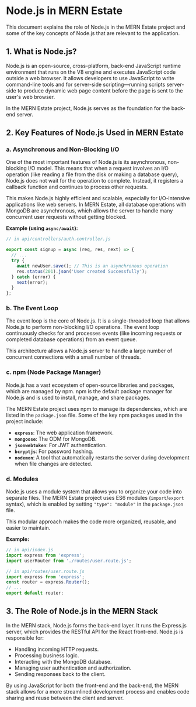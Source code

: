 
# Node.js in MERN Estate

This document explains the role of Node.js in the MERN Estate project and some of the key concepts of Node.js that are relevant to the application.

## 1. What is Node.js?

Node.js is an open-source, cross-platform, back-end JavaScript runtime environment that runs on the V8 engine and executes JavaScript code outside a web browser. It allows developers to use JavaScript to write command-line tools and for server-side scripting—running scripts server-side to produce dynamic web page content before the page is sent to the user's web browser.

In the MERN Estate project, Node.js serves as the foundation for the back-end server.

## 2. Key Features of Node.js Used in MERN Estate

### a. Asynchronous and Non-Blocking I/O

One of the most important features of Node.js is its asynchronous, non-blocking I/O model. This means that when a request involves an I/O operation (like reading a file from the disk or making a database query), Node.js does not wait for the operation to complete. Instead, it registers a callback function and continues to process other requests.

This makes Node.js highly efficient and scalable, especially for I/O-intensive applications like web servers. In MERN Estate, all database operations with MongoDB are asynchronous, which allows the server to handle many concurrent user requests without getting blocked.

**Example (using `async/await`):**

```javascript
// in api/controllers/auth.controller.js

export const signup = async (req, res, next) => {
  // ...
  try {
    await newUser.save(); // This is an asynchronous operation
    res.status(201).json('User created Successfully');
  } catch (error) {
    next(error);
  }
};
```

### b. The Event Loop

The event loop is the core of Node.js. It is a single-threaded loop that allows Node.js to perform non-blocking I/O operations. The event loop continuously checks for and processes events (like incoming requests or completed database operations) from an event queue.

This architecture allows a Node.js server to handle a large number of concurrent connections with a small number of threads.

### c. npm (Node Package Manager)

Node.js has a vast ecosystem of open-source libraries and packages, which are managed by npm. npm is the default package manager for Node.js and is used to install, manage, and share packages.

The MERN Estate project uses npm to manage its dependencies, which are listed in the `package.json` file. Some of the key npm packages used in the project include:

*   **`express`**: The web application framework.
*   **`mongoose`**: The ODM for MongoDB.
*   **`jsonwebtoken`**: For JWT authentication.
*   **`bcryptjs`**: For password hashing.
*   **`nodemon`**: A tool that automatically restarts the server during development when file changes are detected.

### d. Modules

Node.js uses a module system that allows you to organize your code into separate files. The MERN Estate project uses ES6 modules (`import`/`export` syntax), which is enabled by setting `"type": "module"` in the `package.json` file.

This modular approach makes the code more organized, reusable, and easier to maintain.

**Example:**

```javascript
// in api/index.js
import express from 'express';
import userRouter from './routes/user.route.js';

// in api/routes/user.route.js
import express from 'express';
const router = express.Router();
// ...
export default router;
```

## 3. The Role of Node.js in the MERN Stack

In the MERN stack, Node.js forms the back-end layer. It runs the Express.js server, which provides the RESTful API for the React front-end. Node.js is responsible for:

*   Handling incoming HTTP requests.
*   Processing business logic.
*   Interacting with the MongoDB database.
*   Managing user authentication and authorization.
*   Sending responses back to the client.

By using JavaScript for both the front-end and the back-end, the MERN stack allows for a more streamlined development process and enables code sharing and reuse between the client and server.
